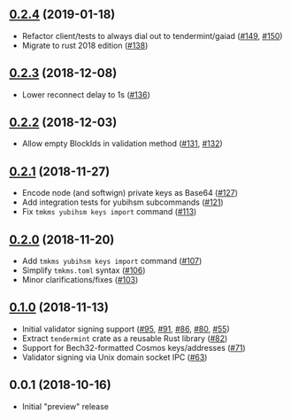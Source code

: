 ## [0.2.4] (2019-01-18)

- Refactor client/tests to always dial out to tendermint/gaiad ([#149], [#150])
- Migrate to rust 2018 edition ([#138])

## [0.2.3] (2018-12-08)

- Lower reconnect delay to 1s ([#136])

## [0.2.2] (2018-12-03)

- Allow empty BlockIds in validation method ([#131], [#132])

## [0.2.1] (2018-11-27)

- Encode node (and softwign) private keys as Base64 ([#127])
- Add integration tests for yubihsm subcommands ([#121])
- Fix `tmkms yubihsm keys import` command ([#113])

## [0.2.0] (2018-11-20)

- Add `tmkms yubihsm keys import` command ([#107])
- Simplify `tmkms.toml` syntax ([#106])
- Minor clarifications/fixes ([#103])

## [0.1.0] (2018-11-13)

- Initial validator signing support ([#95], [#91], [#86], [#80], [#55])
- Extract `tendermint` crate as a reusable Rust library ([#82])
- Support for Bech32-formatted Cosmos keys/addresses ([#71])
- Validator signing via Unix domain socket IPC ([#63])

## 0.0.1 (2018-10-16)

- Initial "preview" release

[0.2.4]: https://github.com/tendermint/kms/pull/156
[#149]: https://github.com/tendermint/kms/pull/149
[#150]: https://github.com/tendermint/kms/pull/150
[#138]: https://github.com/tendermint/kms/pull/138
[0.2.3]: https://github.com/tendermint/kms/pull/137
[#136]: https://github.com/tendermint/kms/pull/136
[0.2.2]: https://github.com/tendermint/kms/pull/134
[#132]: https://github.com/tendermint/kms/pull/132
[#131]: https://github.com/tendermint/kms/pull/131
[0.2.1]: https://github.com/tendermint/kms/pull/126
[#127]: https://github.com/tendermint/kms/pull/127
[#121]: https://github.com/tendermint/kms/pull/121
[#113]: https://github.com/tendermint/kms/pull/113
[0.2.0]: https://github.com/tendermint/kms/pull/108
[#107]: https://github.com/tendermint/kms/pull/107
[#106]: https://github.com/tendermint/kms/pull/106
[#103]: https://github.com/tendermint/kms/pull/103
[0.1.0]: https://github.com/tendermint/kms/pull/100
[#95]: https://github.com/tendermint/kms/pull/95
[#91]: https://github.com/tendermint/kms/pull/91
[#86]: https://github.com/tendermint/kms/pull/86
[#82]: https://github.com/tendermint/kms/pull/82
[#80]: https://github.com/tendermint/kms/pull/80
[#71]: https://github.com/tendermint/kms/pull/71
[#63]: https://github.com/tendermint/kms/pull/63
[#55]: https://github.com/tendermint/kms/pull/55
